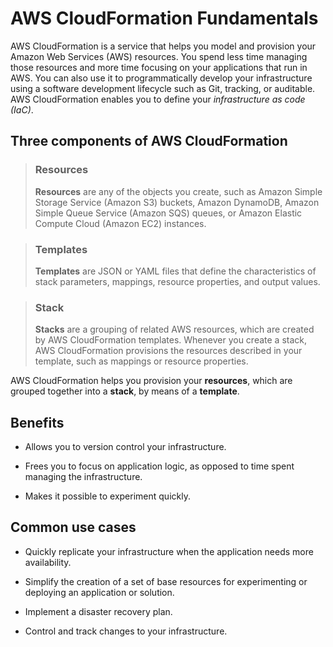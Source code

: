 # AWS CloudFormation Fundamentals

AWS CloudFormation is a service that helps you model and provision your Amazon Web Services (AWS) resources. You spend less time managing those resources and more time focusing on your applications that run in AWS. You can also use it to programmatically develop your infrastructure using a software development lifecycle such as Git, tracking, or auditable. AWS CloudFormation enables you to define your *infrastructure as code (IaC)*.

## Three components of AWS CloudFormation

> ### Resources
>
> **Resources** are any of the objects you create, such as Amazon Simple Storage Service (Amazon S3) buckets, Amazon DynamoDB, Amazon Simple Queue Service (Amazon SQS) queues, or Amazon Elastic Compute Cloud (Amazon EC2) instances.

> ### Templates
>
> **Templates** are JSON or YAML files that define the characteristics of stack parameters, mappings, resource properties, and output values.

> ### Stack
>
> **Stacks** are a grouping of related AWS resources, which are created by AWS CloudFormation templates. Whenever you create a stack, AWS CloudFormation provisions the resources described in your template, such as mappings or resource properties.

AWS CloudFormation helps you provision your **resources**, which are grouped together into a **stack**, by means of a **template**.

## Benefits

* Allows you to version control your infrastructure.

* Frees you to focus on application logic, as opposed to time spent managing the infrastructure.

* Makes it possible to experiment quickly.

## Common use cases

* Quickly replicate your infrastructure when the application needs more availability.

* Simplify the creation of a set of base resources for experimenting or deploying an application or solution.

* Implement a disaster recovery plan.

* Control and track changes to your infrastructure.
